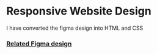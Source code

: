# Responsive Website Design
I have converted the figma design into HTML and CSS

### [Related Figma design](https://www.figma.com/community/file/1233534543830184266)
